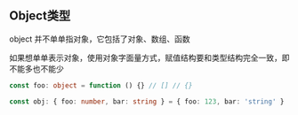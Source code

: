 ## Object类型
object 并不单单指对象，它包括了对象、数组、函数

如果想单单表示对象，使用对象字面量方式，赋值结构要和类型结构完全一致，即不能多也不能少

```typescript
const foo: object = function () {} // [] // {}

const obj: { foo: number, bar: string } = { foo: 123, bar: 'string' }
```
